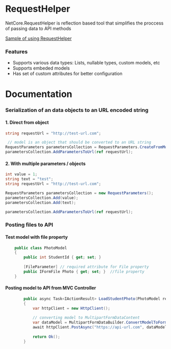 # RequestHelper
NetCore.RequestHelper is reflection based tool that simplifies the proccess of passing data to API methods

[Sample of using RequestHelper](https://github.com/EuFindlay/RequestHelper/tree/master/Samples/RequestHelperSample "Sample")

### Features
- Supports various data types: Lists, nullable types, custom models, etc
- Supports embeded models
- Has set of custom attributes for better configuration

# Documentation 

### Serialization of an data objects to an URL encoded string
#### 1. Direct from object
```csharp
string requestUrl = "http://test-url.com";

 // model is an object that should be converted to an URL string
RequestParameters parametersCollection = RequestParameters.CreateFromModel(model);
parametersCollection.AddParametersToUrl(ref requestUrl);
```

#### 2. With multiple parameters / objects
```csharp
int value = 1;
string text = "test";
string requestUrl = "http://test-url.com";

RequestParameters parametersCollection = new RequestParameters();
parametersCollection.Add(value);
parametersCollection.Add(text);

parametersCollection.AddParametersToUrl(ref requestUrl);
````

### Posting files to API

#### Test model with file property
```csharp
    public class PhotoModel
    {
        public int StudentId { get; set; }
		
        [FileParameter] // required attribute for File property
        public IFormFile Photo { get; set; }  //file property
    }
````

#### Posting model to API from MVC Controller
```csharp
        public async Task<IActionResult> LoadStudentPhoto(PhotoModel request)
        {
            var httpClient = new HttpClient();
        
            // converting model to MultipartFormDataContent
            var dataModel = MultipartFormDataBuilder.ConvertModelToFormData(request);
            await httpClient.PostAsync("https://api-url.com", dataModel); // posting model to API
			
            return Ok();
        }
```

